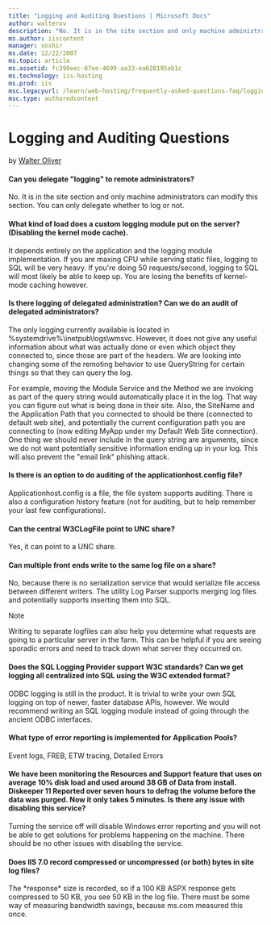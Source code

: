 ```yaml
---
title: "Logging and Auditing Questions | Microsoft Docs"
author: walterov
description: "No. It is in the site section and only machine administrators can modify this section. You can only delegate whether to log or not. What kind of load does a..."
ms.author: iiscontent
manager: soshir
ms.date: 12/22/2007
ms.topic: article
ms.assetid: fc398eec-07ee-4699-aa33-ea628195ab1c
ms.technology: iis-hosting
ms.prod: iis
msc.legacyurl: /learn/web-hosting/frequently-asked-questions-faq/logging-and-auditing-questions
msc.type: authoredcontent
---
```

Logging and Auditing Questions
====================
by [Walter Oliver](https://github.com/walterov)

#### Can you delegate "logging" to remote administrators?

No. It is in the site section and only machine administrators can modify this section. You can only delegate whether to log or not.

#### What kind of load does a custom logging module put on the server? (Disabling the kernel mode cache).

It depends entirely on the application and the logging module implementation. If you are maxing CPU while serving static files, logging to SQL will be very heavy. If you're doing 50 requests/second, logging to SQL will most likely be able to keep up. You are losing the benefits of kernel-mode caching however.

#### Is there logging of delegated administration? Can we do an audit of delegated administrators?

The only logging currently available is located in %systemdrive%\inetpub\logs\wmsvc. However, it does not give any useful information about what was actually done or even which object they connected to, since those are part of the headers. We are looking into changing some of the remoting behavior to use QueryString for certain things so that they can query the log.

For example, moving the Module Service and the Method we are invoking as part of the query string would automatically place it in the log. That way you can figure out what is being done in their site. Also, the SiteName and the Application Path that you connected to should be there (connected to default web site), and potentially the current configuration path you are connecting to (now editing MyApp under my Default Web Site connection). One thing we should never include in the query string are arguments, since we do not want potentially sensitive information ending up in your log. This will also prevent the "email link" phishing attack.

#### Is there is an option to do auditing of the applicationhost.config file?

Applicationhost.config is a file, the file system supports auditing. There is also a configuration history feature (not for auditing, but to help remember your last few configurations).

#### Can the central W3CLogFile point to UNC share?

Yes, it can point to a UNC share.

#### Can multiple front ends write to the same log file on a share?

No, because there is no serialization service that would serialize file access between different writers. The utility Log Parser supports merging log files and potentially supports inserting them into SQL.

> [!NOTE]
> Writing to separate logfiles can also help you determine what requests are going to a particular server in the farm. This can be helpful if you are seeing sporadic errors and need to track down what server they occurred on.

#### Does the SQL Logging Provider support W3C standards? Can we get logging all centralized into SQL using the W3C extended format?

ODBC logging is still in the product. It is trivial to write your own SQL logging on top of newer, faster database APIs, however. We would recommend writing an SQL logging module instead of going through the ancient ODBC interfaces.

#### What type of error reporting is implemented for Application Pools?

Event logs, FREB, ETW tracing, Detailed Errors

#### We have been monitoring the Resources and Support feature that uses on average 10% disk load and used around 38 GB of Data from install. Diskeeper 11 Reported over seven hours to defrag the volume before the data was purged. Now it only takes 5 minutes. Is there any issue with disabling this service?

Turning the service off will disable Windows error reporting and you will not be able to get solutions for problems happening on the machine. There should be no other issues with disabling the service.

#### Does IIS 7.0 record compressed or uncompressed (or both) bytes in site log files?

The \*response\* size is recorded, so if a 100 KB ASPX response gets compressed to 50 KB, you see 50 KB in the log file. There must be some way of measuring bandwidth savings, because ms.com measured this once.